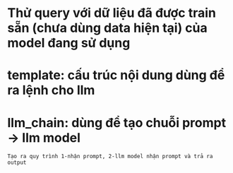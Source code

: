 # Thử query với dữ liệu đã được train sẵn (chưa dùng data hiện tại) của model đang sử dụng

# template: cấu trúc nội dung dùng để ra lệnh cho llm

# llm_chain: dùng để tạo chuỗi prompt -> llm model
    Tạo ra quy trình 1-nhận prompt, 2-llm model nhận prompt và trả ra output